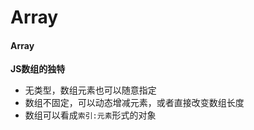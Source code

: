 # Array

####

#### Array

**JS数组的独特**

* 无类型，数组元素也可以随意指定
* 数组不固定，可以动态增减元素，或者直接改变数组长度
* 数组可以看成`索引:元素`形式的对象

